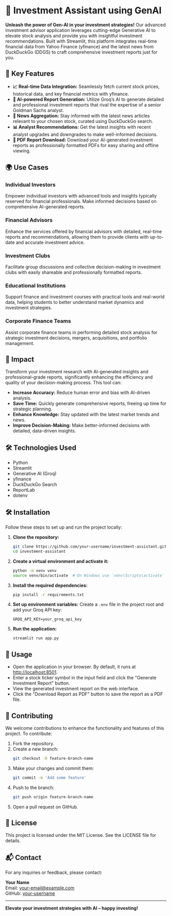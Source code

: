 # 💼 Investment Assistant using GenAI

**Unleash the power of Gen-AI in your investment strategies!** Our advanced investment advisor application leverages cutting-edge Generative AI to elevate stock analysis and provide you with insightful investment recommendations. Built with Streamlit, this platform integrates real-time financial data from Yahoo Finance (yfinance) and the latest news from DuckDuckGo (DDGS) to craft comprehensive investment reports just for you.

## 🚀 Key Features

- **📈 Real-time Data Integration:** Seamlessly fetch current stock prices, historical data, and key financial metrics with yfinance.
- **🧠 AI-powered Report Generation:** Utilize Groq’s AI to generate detailed and professional investment reports that rival the expertise of a senior Goldman Sachs analyst.
- **📰 News Aggregation:** Stay informed with the latest news articles relevant to your chosen stock, curated using DuckDuckGo search.
- **📊 Analyst Recommendations:** Get the latest insights with recent analyst upgrades and downgrades to make well-informed decisions.
- **📄 PDF Report Download:** Download your AI-generated investment reports as professionally formatted PDFs for easy sharing and offline viewing.

## 🌍 Use Cases

### Individual Investors
Empower individual investors with advanced tools and insights typically reserved for financial professionals. Make informed decisions based on comprehensive AI-generated reports.

### Financial Advisors
Enhance the services offered by financial advisors with detailed, real-time reports and recommendations, allowing them to provide clients with up-to-date and accurate investment advice.

### Investment Clubs
Facilitate group discussions and collective decision-making in investment clubs with easily shareable and professionally formatted reports.

### Educational Institutions
Support finance and investment courses with practical tools and real-world data, helping students to better understand market dynamics and investment strategies.

### Corporate Finance Teams
Assist corporate finance teams in performing detailed stock analysis for strategic investment decisions, mergers, acquisitions, and portfolio management.

## 🌟 Impact

Transform your investment research with AI-generated insights and professional-grade reports, significantly enhancing the efficiency and quality of your decision-making process. This tool can:

- **Increase Accuracy:** Reduce human error and bias with AI-driven analysis.
- **Save Time:** Quickly generate comprehensive reports, freeing up time for strategic planning.
- **Enhance Knowledge:** Stay updated with the latest market trends and news.
- **Improve Decision-Making:** Make better-informed decisions with detailed, data-driven insights.

## 🛠 Technologies Used

- Python
- Streamlit
- Generative AI (Groq)
- yfinance
- DuckDuckGo Search
- ReportLab
- dotenv

## 🛠 Installation

Follow these steps to set up and run the project locally:

1. **Clone the repository:**
    ```sh
    git clone https://github.com/your-username/investment-assistant.git
    cd investment-assistant
    ```

2. **Create a virtual environment and activate it:**
    ```sh
    python -m venv venv
    source venv/bin/activate  # On Windows use `venv\Scripts\activate`
    ```

3. **Install the required dependencies:**
    ```sh
    pip install -r requirements.txt
    ```

4. **Set up environment variables:** Create a `.env` file in the project root and add your Groq API key:
    ```
    GROQ_API_KEY=your_groq_api_key
    ```

5. **Run the application:**
    ```sh
    streamlit run app.py
    ```

## 🎯 Usage

- Open the application in your browser. By default, it runs at [http://localhost:8501](http://localhost:8501).
- Enter a stock ticker symbol in the input field and click the "Generate Investment Report" button.
- View the generated investment report on the web interface.
- Click the "Download Report as PDF" button to save the report as a PDF file.

## 🤝 Contributing

We welcome contributions to enhance the functionality and features of this project. To contribute:

1. Fork the repository.
2. Create a new branch:
    ```sh
    git checkout -b feature-branch-name
    ```
3. Make your changes and commit them:
    ```sh
    git commit -m 'Add some feature'
    ```
4. Push to the branch:
    ```sh
    git push origin feature-branch-name
    ```
5. Open a pull request on GitHub.

## 📜 License

This project is licensed under the MIT License. See the LICENSE file for details.

## 📬 Contact

For any inquiries or feedback, please contact:

**Your Name**  
Email: [your-email@example.com](mailto:your-email@example.com)  
GitHub: [your-username](https://github.com/your-username)

---

**Elevate your investment strategies with AI – happy investing!**
